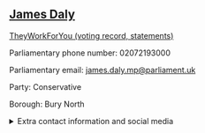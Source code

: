 ## <a href="https://members.parliament.uk/member/4854/contact">James Daly</a>

<a href="https://www.theyworkforyou.com/mp/25905/james_daly/bury_north">TheyWorkForYou (voting record, statements)</a> 

Parliamentary phone number: 02072193000 

Parliamentary email: james.daly.mp@parliament.uk 

Party: Conservative 

Borough: Bury North 

<details><summary>Extra contact information and social media</summary> 
<li>Website: https://www.jamesdaly.org.uk/contact</li>
<li>Twitter: https://twitter.com/JamesDalyMP</li>
<li>Constituency office phone number: 01615460161</li>
<li>Constituency office email:</li>
<li>Facebook: https://www.facebook.com/jamesdalymp</li>
<li>Instagram: https://www.instagram.com/jamesdalymp/</li>
<li>Youtube:</li>
<li>Linkedin:</li>
<li>Government department phone number:</li>
<li>Government department email:</li>
<li>Threads:</li>
<li>Party office phone number:</li>
<li>Party office email:</li>
<li>Tiktok:</li>
</details>